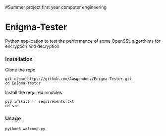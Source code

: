 #Summer project first year computer engineering
# Enigma-Tester
Python application to test the performance of some OpenSSL algorthims for encryption and decryption 

### Installation 

Clone the repo

```
git clone https://github.com/Awsgandouz/Enigma-Tester.git
cd Enigma-Tester
```

Install the required modules
```
pip install -r requirements.txt
cd src
```

### Usage 
```
python3 welcome.py
```

